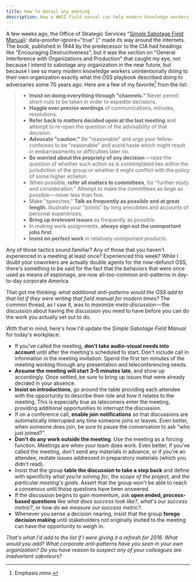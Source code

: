```yaml
---
title: How to derail any meeting
description: How a WWII field manual can help modern knowledge workers identify those inadvertently sabotaging your organization today.
---
```


A few weeks ago, the Office of Strategic Services "[Simple Sabotage Field Manual](https://www.gutenberg.org/ebooks/26184){: data-proofer-ignore="true" }" made its way around the internets. The book, published in 1944 by the predecessor to the CIA had headings like "Encouraging Destructiveness", but it was the section on "General Interference with Organizations and Production" that caught my eye, not because I intend to sabotage any organization in the near future, but because I see so many modern knowledge workers unintentionally doing to their own organization exactly what the OSS playbook described doing to adversaries some 70 years ago. Here are a few of my favorite[^disclaimer] from the list:

> * **Insist on doing everything through "channels."** Never permit short-cuts to be taken in order to expedite decisions.
> * **Haggle over precise wordings** of communications, minutes, resolutions.
> * **Refer back to matters decided upon at the last meeting** and attempt to re-open the question of the advisability of that decision.
> * **Advocate "caution."** Be "reasonable" and urge your fellow-conferees to be "reasonable" and avoid haste which might result in embarrassments or difficulties later on.
> * **Be worried about the propriety of any decision** — raise the question of whether such action as is contemplated lies within the jurisdiction of the group or whether it might conflict with the policy of some higher echelon.
> * When possible, **refer all matters to committees**, for "further study and consideration." Attempt to make the committees as large as possible — never less than five.
> * Make "speeches." **Talk as frequently as possible and at great length.** Illustrate your "points" by long anecdotes and accounts of personal experiences.
> * **Bring up irrelevant issues** as frequently as possible.
> * In making work assignments, **always sign out the unimportant jobs first**.
> * **Insist on perfect work** in relatively unimportant products.

Any of those tactics sound familiar? Any of those that you haven't experienced in a meeting at least once? Experienced this week? While I doubt your coworkers are actually double agents for the now-defunct OSS, there's something to be said for the fact that the behaviors that were once used as means of espionage, are now all-too-common anti-patterns in day-to-day corporate America.

That got me thinking: *what additional anti-patterns would the OSS add to that list if they were writing that field manual for modern times?* The common thread, as I saw it, was to *maximize meta-discussion* — the discussion about having the discussion you need to have before you can do the work you actually set out to do.

With that in mind, here's how I'd update the *Simple Sabotage Field Manual* for today's workplace:

* If you've called the meeting, **don't take audio-visual needs into account** until after the meeting's scheduled to start. Don't include call in information in the meeting invitation. Spend the first ten minutes of the meeting working through any presentation and teleconferencing needs.
* **Assume the meeting will start 3–5 minutes late**, and show up accordingly. Once settled, be sure to bring up issues that were already decided in your absence.
* **Insist on introductions**, go around the table providing each attendee with the opportunity to describe their role and how it relates to the meeting. This is especially true as latecomers enter the meeting, providing additional opportunities to interrupt the discussion.
* If on a conference call, **enable join notifications** so that discussions are automatically interrupted any time someone joins or leaves. Even better, when someone does join, be sure to pause the conversation to ask "who just joined?".
* **Don't do any work outside the meeting**. Use the meeting as a forcing function. Meetings are when your team does work. Even better, if you've called the meeting, don't send any materials in advance, or if you're an attendee, restate issues addressed in preparatory materials (which you didn't read).
* Insist that the group **table the discussion to take a step back** and define with specificity *what you're solving for*, *the scope of the project*, and *the particular meeting's goals*. Assert that the group won't be able to reach a consensus until those questions have been answered.
* If the discussion begins to gain momentum, ask **open ended, process-based questions** like *what does success look like?*, *what's our success metric?*, or *how do we measure our success metric?*.
* Whenever you sense a decision nearing, insist that the group **forego decision making** until stakeholders not originally invited to the meeting can have the opportunity to weigh in.

*That's what I'd add to the list if I were giving it a refresh for 2016. What would you add? What corporate anti-patterns have you seen in your own organization? Do you have reason to suspect any of your colleagues are inadvertent saboteurs?*

[^disclaimer]: Emphasis *mine*.

